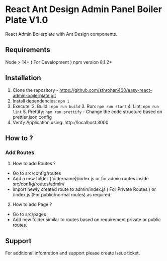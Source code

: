 # React Ant Design Admin Panel Boiler Plate V1.0
React Admin Boilerplate with Ant Design components.

## Requirements
Node > 14+ ( For Development )
npm version 8.1.2+

## Installation
1. Clone the repository - https://github.com/sthrohan400/easy-react-admin-boilerplate.git
2. Install dependencies: `npm i`
4. Execute:
   2. Build : `npm run build`
   3. Run: `npm run start`
   4. Lint: `npm run lint`
   5. Prettify: `npm run prettify` - Change the code structure based on prettier.json config
5. Verify Application using: http://localhost:3000

## How to ?
### Add Routes
1. How to add Routes ?
- Go to src/config/routes
- Add a new folder {foldername}/index.js or for admin routes inside src/config/routes/admin/
- import newly created route to admin/index.js ( For Private Routes ) or /index.js (For public/normal routes) as required.
2. How to add Page ?
- Go to src/pages
- Add new folder similar to routes based on requirement private or public routes.

## Support
For additional infomration and support please create issue ticket.
<br></br>
<br></br>

